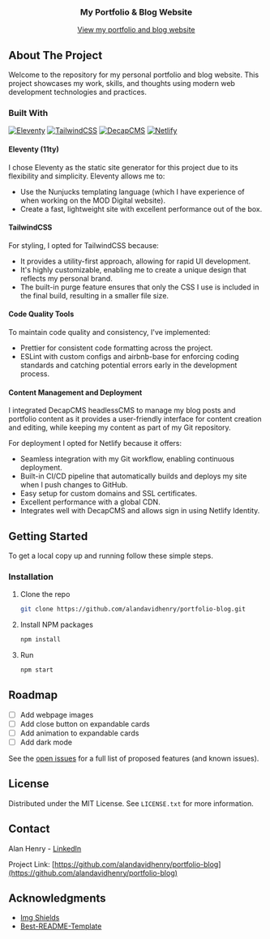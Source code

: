 <a id="readme-top"></a>

<div align="center">

  <h3 align="center">My Portfolio & Blog Website</h3>

  <p align="center">
    <a href="https://alan-henry.co.uk">View my portfolio and blog website</a>
  </p>
</div>



<!-- ABOUT THE PROJECT -->
## About The Project

<!-- [![Product Name Screen Shot][product-screenshot]](https://example.com) -->

Welcome to the repository for my personal portfolio and blog website. This project showcases my work, skills, and thoughts using modern web development technologies and practices.



### Built With

[![Eleventy][Eleventy]][Eleventy-url]
[![TailwindCSS][TailwindCSS]][TailwindCSS-url]
[![DecapCMS][DecapCMS]][DecapCMS-url]
[![Netlify][Netlify]][Netlify-url]

#### Eleventy (11ty)

I chose Eleventy as the static site generator for this project due to its flexibility and simplicity. Eleventy allows me to:

* Use the Nunjucks templating language (which I have experience of when working on the MOD Digital website).
* Create a fast, lightweight site with excellent performance out of the box.

#### TailwindCSS

For styling, I opted for TailwindCSS because:
* It provides a utility-first approach, allowing for rapid UI development.
* It's highly customizable, enabling me to create a unique design that reflects my personal brand.
* The built-in purge feature ensures that only the CSS I use is included in the final build, resulting in a smaller file size.

#### Code Quality Tools

To maintain code quality and consistency, I've implemented:
* Prettier for consistent code formatting across the project.
* ESLint with custom configs and airbnb-base for enforcing coding standards and catching potential errors early in the development process.

#### Content Management and Deployment

I integrated DecapCMS headlessCMS to manage my blog posts and portfolio content as it provides a user-friendly interface for content creation and editing, while keeping my content as part of my Git repository.

For deployment I opted for Netlify because it offers:
* Seamless integration with my Git workflow, enabling continuous deployment.
* Built-in CI/CD pipeline that automatically builds and deploys my site when I push changes to GitHub.
* Easy setup for custom domains and SSL certificates.
* Excellent performance with a global CDN.
* Integrates well with DecapCMS and allows sign in using Netlify Identity.



<!-- GETTING STARTED -->
## Getting Started

To get a local copy up and running follow these simple steps.

<!-- ### Prerequisites

This is an example of how to list things you need to use the software and how to install them.
* npm
  ```sh
  npm install npm@latest -g
  ``` -->

### Installation

1. Clone the repo
   ```sh
   git clone https://github.com/alandavidhenry/portfolio-blog.git
   ```
2. Install NPM packages
   ```sh
   npm install
   ```
3. Run
    ```sh
    npm start
    ```



<!-- USAGE EXAMPLES -->
<!-- ## Usage

Use this space to show useful examples of how a project can be used. Additional screenshots, code examples and demos work well in this space. You may also link to more resources.

_For more examples, please refer to the [Documentation](https://example.com)_

 -->



<!-- ROADMAP -->
## Roadmap

- [ ] Add webpage images
- [ ] Add close button on expandable cards
- [ ] Add animation to expandable cards
- [ ] Add dark mode

See the [open issues](https://github.com/alandavidhenry/portfolio-blog/issues) for a full list of proposed features (and known issues).




<!-- LICENSE -->
## License

Distributed under the MIT License. See `LICENSE.txt` for more information.



<!-- CONTACT -->
## Contact

Alan Henry - [LinkedIn](https://www.linkedin.com/in/alandavidhenry)

Project Link: [https://github.com/alandavidhenry/portfolio-blog](https://github.com/alandavidhenry/portfolio-blog)



<!-- ACKNOWLEDGMENTS -->
## Acknowledgments

* [Img Shields](https://shields.io)
* [Best-README-Template](https://github.com/othneildrew/Best-README-Template)



<!-- MARKDOWN LINKS & IMAGES -->
<!-- https://www.markdownguide.org/basic-syntax/#reference-style-links -->
[product-screenshot]: images/screenshot.png
[Eleventy]: https://img.shields.io/badge/eleventy-000000?style=for-the-badge&logo=eleventy&logoColor=white
[Eleventy-url]: https://www.11ty.dev
[TailwindCSS]: https://img.shields.io/badge/tailwindcss-000000?style=for-the-badge&logo=tailwindcss&logoColor=06B6D4
[TailwindCSS-url]: https://www.11ty.dev
[DecapCMS]: https://img.shields.io/badge/decapcms-000000?style=for-the-badge&logo=decapcms&logoColor=FF0082
[DecapCMS-url]: https://decapcms.org
[Netlify]: https://img.shields.io/badge/netlify-000000?style=for-the-badge&logo=netlify&logoColor=00C7B7
[Netlify-url]: https://www.netlify.com
